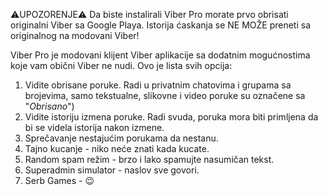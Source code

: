 ⚠️UPOZORENJE⚠️
Da biste instalirali Viber Pro morate prvo obrisati originalni Viber sa Google Playa. Istorija ćaskanja se NE MOŽE preneti sa originalnog na modovani Viber!

Viber Pro je modovani klijent Viber aplikacije sa dodatnim mogućnostima koje vam obični Viber ne nudi.
Ovo je lista svih opcija:
1. Vidite obrisane poruke. Radi u privatnim chatovima i grupama sa brojevima, samo tekstualne, slikovne i video poruke su označene sa "*Obrisano*")
2. Vidite istoriju izmena poruke. Radi svuda, poruka mora biti primljena da bi se videla istorija nakon izmene.
3. Sprečavanje nestajućim porukama da nestanu.
4. Tajno kucanje - niko neće znati kada kucate.
5. Random spam režim - brzo i lako spamujte nasumičan tekst.
6. Superadmin simulator - naslov sve govori.
7. Serb Games - 😉
